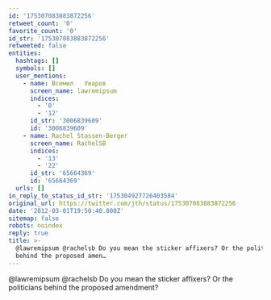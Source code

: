 ```yaml
---
id: '175307083883872256'
retweet_count: '0'
favorite_count: '0'
id_str: '175307083883872256'
retweeted: false
entities:
  hashtags: []
  symbols: []
  user_mentions:
    - name: Всемил   Уваров
      screen_name: lawremipsum
      indices:
        - '0'
        - '12'
      id_str: '3006839609'
      id: '3006839609'
    - name: Rachel Stassen-Berger
      screen_name: RachelSB
      indices:
        - '13'
        - '22'
      id_str: '65664369'
      id: '65664369'
  urls: []
in_reply_to_status_id_str: '175304927726403584'
original_url: https://twitter.com/jth/status/175307083883872256
date: '2012-03-01T19:50:40.000Z'
sitemap: false
robots: noindex
reply: true
title: >-
  @lawremipsum @rachelsb Do you mean the sticker affixers? Or the politicians
  behind the proposed amen…
---
```


@lawremipsum @rachelsb Do you mean the sticker affixers? Or the politicians behind the proposed amendment?